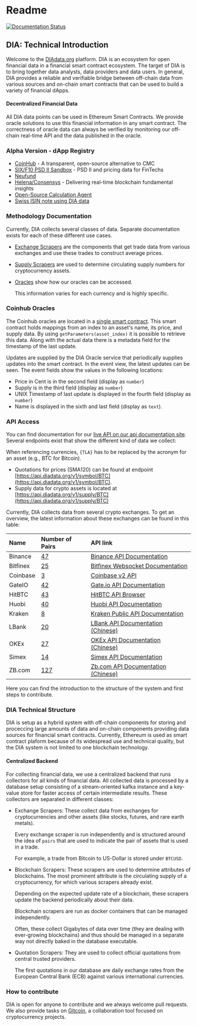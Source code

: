 # Readme

[![Documentation Status](https://readthedocs.org/projects/diadata/badge/?version=latest)](https://diadata.readthedocs.io/en/latest/?badge=latest)

## DIA: Technical Introduction

Welcome to the [DIAdata.org](https://diadata.org/) platform. DIA is an ecosystem for open financial data in a financial smart contract ecosystem. The target of DIA is to bring together data analysts, data providers and data users. In general, DIA provides a reliable and verifiable bridge between off-chain data from various sources and on-chain smart contracts that can be used to build a variety of financial dApps.

#### Decentralized Financial Data

All DIA data points can be used in Ethereum Smart Contracts. We provide oracle solutions to use this financial information in any smart contract. The correctness of oracle data can always be verified by monitoring our off-chain real-time API and the data published in the oracle.

### Alpha Version - dApp Registry

* [CoinHub](http://coinhub.diadata.org) - A transparent, open-source alternative to CMC
* [SIX/F10 PSD II Sandbox](https://f10-sandbox-portal.apps.ndgit.com/#/apis) - PSD II and pricing data for FinTechs 
* [Neufund](https://blog.neufund.org/neufund-1-1-is-live-on-mainnet-db35d77b2ef2) 
* [Helena/Consensys](https://helena.network) - Delivering real-time blockchain fundamental insights
* [Open-Source Calculation Agent](https://blockstate.com/decentral-calculation-agent/)
* [Swiss ISIN note using DIA data](https://en.bitcoinwiki.org/wiki/Index_Fund) 

### Methodology Documentation

Currently, DIA collects several classes of data. Separate documentation exists for each of these different use cases.

* [Exchange Scrapers](documentation/methodology/exchangeprices.md) are the components that get trade data from various exchanges and use these trades to construct average prices.
* [Supply Scrapers](documentation/methodology/supplynumbers.md) are used to determine circulating supply numbers for cryptocurrency assets.
* [Oracles](documentation/methodology/oracles.md) show how our oracles can be accessed.

  This information varies for each currency and is highly specific.

### Coinhub Oracles

The Coinhub oracles are located in a [single smart contract](https://etherscan.io/address/0xD47FDf51D61c100C447E2D4747c7126F19fa23Ef). This smart contract holds mappings from an index to an asset's name, its price, and supply data. By using `getParameters(asset_index)` it is possible to retrieve this data. Along with the actual data there is a metadata field for the timestamp of the last update.

Updates are supplied by the DIA Oracle service that periodically supplies updates into the smart contract. In the event view, the latest updates can be seen. The event fields show the values in the following locations:

* Price in Cent is in the second field \(display as `number`\)
* Supply is in the third field \(display as `number`\)
* UNIX Timestamp of last update is displayed in the fourth field \(display as `number`\)
* Name is displayed in the sixth and last field \(display as `text`\).

### API Access

You can find documentation for our [live API on our api documentation site](api/docs/api.md). Several endpoints exist that show the different kind of data we collect:

When referencing currencies, `{TLA}` has to be replaced by the acronym for an asset \(e.g., BTC for Bitcoin\).

* Quotations for prices \(SMA120\) can be found at endpoint [https://api.diadata.org/v1/symbol/BTC](https://api.diadata.org/v1/symbol/BTC).
* Supply data for crypto assets is located at [https://api.diadata.org/v1/supply/BTC](https://api.diadata.org/v1/supply/BTC)

Currently, DIA collects data from several crypto exchanges. To get an overview, the latest information about these exchanges can be found in this table:

| Name | Number of Pairs | API link |
| :--- | :--- | :--- |
| Binance | [47](https://github.com/diadata-org/diadata/tree/c982072de2ac488c5f0bdf32b677cbac1965583e/config/Binance.json) | [Binance API Documentation](https://github.com/binance-exchange/binance-official-api-docs) |
| Bitfinex | [25](https://github.com/diadata-org/diadata/tree/c982072de2ac488c5f0bdf32b677cbac1965583e/config/Bitfinex.json) | [Bitfinex Websocket Documentation](https://docs.bitfinex.com/docs/ws-general) |
| Coinbase | [3](https://github.com/diadata-org/diadata/tree/c982072de2ac488c5f0bdf32b677cbac1965583e/config/CoinBase.json) | [Coinbase v2 API](https://developers.coinbase.com/api/v2) |
| GateIO | [42](https://github.com/diadata-org/diadata/tree/c982072de2ac488c5f0bdf32b677cbac1965583e/config/GateIO.json) | [Gate.io API Documentation](https://www.gate.io/api2) |
| HitBTC | [43](https://github.com/diadata-org/diadata/tree/c982072de2ac488c5f0bdf32b677cbac1965583e/config/HitBTC.json) | [HitBTC API Browser](https://api.hitbtc.com/api/2/explore/) |
| Huobi | [40](https://github.com/diadata-org/diadata/tree/c982072de2ac488c5f0bdf32b677cbac1965583e/config/Huobi.json) | [Huobi API Documentation](https://github.com/huobiapi/API_Docs_en/wiki/Huobi.pro-API) |
| Kraken | [8](https://github.com/diadata-org/diadata/tree/c982072de2ac488c5f0bdf32b677cbac1965583e/config/Kraken.json) | [Kraken Public API Documentation](https://www.kraken.com/help/api#public-market-data) |
| LBank | [20](https://github.com/diadata-org/diadata/tree/c982072de2ac488c5f0bdf32b677cbac1965583e/config/LBank.json) | [LBank API Documentation \(Chinese\)](https://github.com/LBank-exchange/lbank-official-api-docs) |
| OKEx | [27](https://github.com/diadata-org/diadata/tree/c982072de2ac488c5f0bdf32b677cbac1965583e/config/OKEx.json) | [OKEx API Documentation \(Chinese\)](https://github.com/okcoin-okex/API-docs-OKEx.com) |
| Simex | [14](https://github.com/diadata-org/diadata/tree/c982072de2ac488c5f0bdf32b677cbac1965583e/config/Simex.json) | [Simex API Documentation](https://simex.global/en/docs/introduction) |
| ZB.com | [127](https://github.com/diadata-org/diadata/tree/c982072de2ac488c5f0bdf32b677cbac1965583e/config/ZB.json) | [Zb.com API Documentation \(Chinese\)](https://www.zb.com/i/developer) |

Here you can find the introduction to the structure of the system and first steps to contribute.

### DIA Technical Structure

DIA is setup as a hybrid system with off-chain components for storing and proceccing large amounts of data and on-chain components providing data sources for financial smart contracts. Currently, Ethereum is used as smart contract plaform because of its widespread use and technical quality, but the DIA system is not limited to one blockchain technology.

#### Centralized Backend

For collecting financial data, we use a centralized backend that runs collectors for all kinds of financial data. All collected data is processed by a database setup consisting of a stream-oriented kafka instance and a key-value store for faster access of certain intermediate results. These collectors are separated in different classes:

* Exchange Scrapers: These collect data from exchanges for cryptocurrencies and other assets \(like stocks, futures, and rare earth metals\).

  Every exchange scraper is run independently and is structured around the idea of `pairs` that are used to indicate the pair of assets that is used in a trade.

  For example, a trade from Bitcoin to US-Dollar is stored under `BTCUSD`.

* Blockchain Scrapers: These scrapers are used to determine attributes of blockchains. The most prominent attribute is the circulating supply of a cryptocurrency, for which various scrapers already exist.

  Depending on the expected update rate of a blockchain, these scrapers update the backend periodically about their data.

  Blockchain scrapers are run as docker containers that can be managed independently.

  Often, these collect Gigabytes of data over time \(they are dealing with ever-growing blockchains\) and thus should be managed in a separate way not directly baked in the database executable.

* Quotation Scrapers: They are used to collect official quotations from central trusted providers.

  The first quotations in our database are daily exchange rates from the European Central Bank \(ECB\) against various international currencies.

### How to contribute

DIA is open for anyone to contribute and we always welcome pull requests. We also provide tasks on [Gitcoin](https://gitcoin.co/), a collaboration tool focused on cryptocurrency projects.

